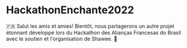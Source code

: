 # HackathonEnchante2022
🇫🇷 Salut les amis et amies! Bientôt, nous partagerons un autre projet étonnant développé lors du Hackathon des Alianças Francesas do Brasil avec le soutien et l'organisation de Shawee. 👋
